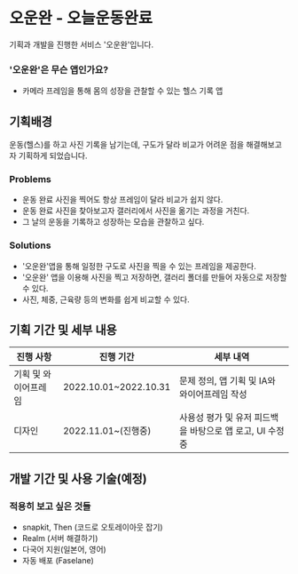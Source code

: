 # 오운완 - 오늘운동완료
기획과 개발을 진행한 서비스 '오운완'입니다. 


### '오운완'은 무슨 앱인가요?
- 카메라 프레임을 통해 몸의 성장을 관찰할 수 있는 헬스 기록 앱 
## 기획배경 
운동(헬스)를 하고 사진 기록을 남기는데, 구도가 달라 비교가 어려운 점을 해결해보고자 기획하게 되었습니다.
### Problems
- 운동 완료 사진을 찍어도 항상 프레임이 달라 비교가 쉽지 않다. 
- 운동 완료 사진을 찾아보고자 갤러리에서 사진을 옮기는 과정을 거친다. 
- 그 날의 운동을 기록하고 성장하는 모습을 관찰하고 싶다.

### Solutions
- '오운완'앱을 통해 일정한 구도로 사진을 찍을 수 있는 프레임을 제공한다. 
- '오운완' 앱을 이용해 사진을 찍고 저장하면, 갤러리 폴더를 만들어 자동으로 저장할 수 있다. 
- 사진, 체중, 근육량 등의 변화를 쉽게 비교할 수 있다. 
## 기획 기간 및 세부 내용
| 진행 사항 | 진행 기간 | 세부 내역 |
| ------ | ------ | ------ |
| 기획 및 와이어프레임 | 2022.10.01~2022.10.31 | 문제 정의, 앱 기획 및 IA와 와이어프레임 작성 |
| 디자인 | 2022.11.01~(진행중) | 사용성 평가 및 유저 피드백을 바탕으로 앱 로고, UI 수정 중 |

## 개발 기간 및 사용 기술(예정)
### 적용히 보고 싶은 것들
- snapkit, Then (코드로 오토레이아웃 잡기)
- Realm (서버 해결하기)
- 다국어 지원(일본어, 영어)
- 자동 배포 (Faselane)
